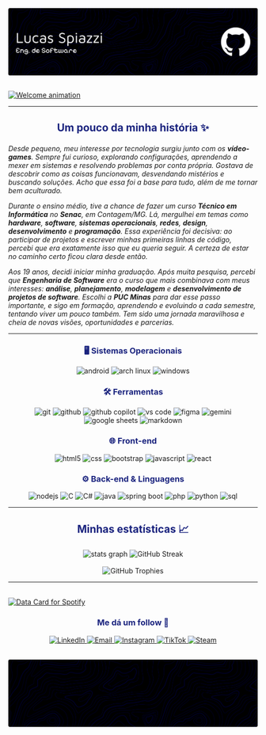 <div> <img align="center" alt="Header" src="img/banner.png"> </div>

<br>

<a href="https://git.io/typing-svg"><img src="https://readme-typing-svg.demolab.com?font=Console&size=21&pause=1000&color=FFFFFF&vCenter=true&width=800&lines=%3E+Ol%C3%A1%2C+bem-vindo+ao+meu+reposit%C3%B3rio+do++GitHub!!!;%3E+Meu+nome+%C3%A9+Lucas+Spiazzi;%3E+Sou+estudante+de+Engenharia+de+Software;%3E+Fique+%C3%A0+vontade+para+ler+um+pouco+mais+sobre+mim;%3E+Muito+obrigado+pela+visita+%3AP;%3E+_" alt="Welcome animation" /></a>

---

<h2 align="center"><p style="color:#1A237E">Um pouco da minha história ✨</p></h2>

_Desde pequeno, meu interesse por tecnologia surgiu junto com os **vídeo-games**. Sempre fui curioso, explorando configurações, aprendendo a mexer em sistemas e resolvendo problemas por conta própria. Gostava de descobrir como as coisas funcionavam, desvendando mistérios e buscando soluções. Acho que essa foi a base para tudo, além de me tornar bem aculturado._

_Durante o ensino médio, tive a chance de fazer um curso **Técnico em Informática** no **Senac**, em Contagem/MG. Lá, mergulhei em temas como **hardware**, **software**, **sistemas operacionais**, **redes**, **design**, **desenvolvimento** e **programação**. Essa experiência foi decisiva: ao participar de projetos e escrever minhas primeiras linhas de código, percebi que era exatamente isso que eu queria seguir. A certeza de estar no caminho certo ficou clara desde então._

_Aos 19 anos, decidi iniciar minha graduação. Após muita pesquisa, percebi que **Engenharia de Software** era o curso que mais combinava com meus interesses: **análise**, **planejamento**, **modelagem** e **desenvolvimento de projetos de software**. Escolhi a **PUC Minas** para dar esse passo importante, e sigo em formação, aprendendo e evoluindo a cada semestre, tentando viver um pouco também. Tem sido uma jornada maravilhosa e cheia de novas visões, oportunidades e parcerias._

---

<h3 align="center" style="color:#1A237E">🖥️ Sistemas Operacionais</h3>
<p align="center">
  <img src="https://img.shields.io/badge/Android-1A237E.svg?style=for-the-badge&logo=Android&logoColor=E3F2FD" height="25" alt="android"/>
  <img src="https://img.shields.io/badge/Arch%20Linux-1A237E.svg?style=for-the-badge&logo=Arch-Linux&logoColor=E3F2FD" height="25" alt="arch linux"/>
  <img src="https://img.shields.io/badge/Windows-1A237E.svg?style=for-the-badge&logo=Windows&logoColor=E3F2FD" height="25" alt="windows"/>
</p>

<h3 align="center" style="color:#1A237E">🛠️ Ferramentas</h3>
<p align="center">
  <img src="https://img.shields.io/badge/Git-1A237E.svg?style=for-the-badge&logo=Git&logoColor=E3F2FD" height="25" alt="git"/>
  <img src="https://img.shields.io/badge/GitHub-1A237E.svg?style=for-the-badge&logo=GitHub&logoColor=E3F2FD" height="25" alt="github"/>
  <img src="https://img.shields.io/badge/Copilot-1A237E.svg?style=for-the-badge&logo=githubcopilot&logoColor=E3F2FD" height="25" alt="github copilot"/>
  <img src="https://img.shields.io/badge/VS%20Code-1A237E.svg?style=for-the-badge&logo=Visual-Studio-Code&logoColor=E3F2FD" height="25" alt="vs code"/>
  <img src="https://img.shields.io/badge/Figma-1A237E.svg?style=for-the-badge&logo=Figma&logoColor=E3F2FD" height="25" alt="figma"/>
  <img src="https://img.shields.io/badge/Gemini-1A237E.svg?style=for-the-badge&logo=Google-Gemini&logoColor=E3F2FD" height="25" alt="gemini"/>
  <img src="https://img.shields.io/badge/Sheets-1A237E.svg?style=for-the-badge&logo=Google-Sheets&logoColor=E3F2FD" height="25" alt="google sheets"/>
  <img src="https://img.shields.io/badge/Markdown-1A237E.svg?style=for-the-badge&logo=Markdown&logoColor=E3F2FD" height="25" alt="markdown"/>
</p>

<h3 align="center" style="color:#1A237E">🌐 Front-end</h3>
<p align="center">
  <img src="https://img.shields.io/badge/HTML5-1A237E.svg?style=for-the-badge&logo=HTML5&logoColor=E3F2FD" height="25" alt="html5"/>
  <img src="https://img.shields.io/badge/CSS-1A237E.svg?style=for-the-badge&logo=CSS3&logoColor=E3F2FD" height="25" alt="css"/>
  <img src="https://img.shields.io/badge/Bootstrap-1A237E.svg?style=for-the-badge&logo=Bootstrap&logoColor=E3F2FD" height="25" alt="bootstrap"/>
  <img src="https://img.shields.io/badge/JavaScript-1A237E.svg?style=for-the-badge&logo=JavaScript&logoColor=E3F2FD" height="25" alt="javascript"/>
  <img src="https://img.shields.io/badge/React-1A237E.svg?style=for-the-badge&logo=React&logoColor=E3F2FD" height="25" alt="react"/>
</p>

<h3 align="center" style="color:#1A237E">⚙️ Back-end & Linguagens</h3>
<p align="center">
  <img src="https://img.shields.io/badge/Node.js-1A237E.svg?style=for-the-badge&logo=nodedotjs&logoColor=E3F2FD" height="25" alt="nodejs"/>
  <img src="https://img.shields.io/badge/C-1A237E.svg?style=for-the-badge&logo=C&logoColor=E3F2FD" height="25" alt="C"/>
  <img src="https://img.shields.io/badge/C%23-1A237E.svg?style=for-the-badge&logo=C-sharp&logoColor=E3F2FD" height="25" alt="C#"/>
  <img src="https://img.shields.io/badge/Java-1A237E.svg?style=for-the-badge&logo=Java&logoColor=E3F2FD" height="25" alt="java"/>
  <img src="https://img.shields.io/badge/Spring%20Boot-1A237E.svg?style=for-the-badge&logo=Spring-Boot&logoColor=E3F2FD" height="25" alt="spring boot"/>
  <img src="https://img.shields.io/badge/PHP-1A237E.svg?style=for-the-badge&logo=PHP&logoColor=E3F2FD" height="25" alt="php"/>
  <img src="https://img.shields.io/badge/Python-1A237E.svg?style=for-the-badge&logo=Python&logoColor=E3F2FD" height="25" alt="python"/>
  <img src="https://img.shields.io/badge/SQL-1A237E.svg?style=for-the-badge&logo=MySQL&logoColor=E3F2FD" height="25" alt="sql"/>
</p>

---

<h2 align="center" style="color:#1A237E"><p>Minhas estatísticas 📈</p></h2>


<div align="center">
  <img src="https://github-readme-stats.vercel.app/api?username=Catmaitachi&theme=react&show_icons=true&hide_border=true&count_private=true&bg_color=000A2E00" height="150" alt="stats graph" />
  <img src="https://github-readme-streak-stats.herokuapp.com/?user=Catmaitachi&theme=react&hide_border=true&background=000A2E00" height="150" alt="GitHub Streak" />
</div>

<br>

<div align="center">
  <img src="https://github-profile-trophy.vercel.app/?username=Catmaitachi&theme=algolia&row=1&column=6&no-bg=true&no-frame=true" height="150" alt="GitHub Trophies" />
</div>

---

<br>

<a href="https://data-card-for-spotify.herokuapp.com/card?user_id=ksfikml2v9h6y3uxhuhlctbqw">
  <img src="https://data-card-for-spotify.herokuapp.com/api/card?user_id=ksfikml2v9h6y3uxhuhlctbqw" alt="Data Card for Spotify">
</a>

<h3 align="center" style="color:#1A237E"><p>Me dá um follow 🥺</p></h3>

<p align="center">
  <a href="https://www.linkedin.com/in/lucasspiazzi/" target="_blank" rel="noopener noreferrer">
    <img src="https://img.shields.io/badge/LinkedIn-1A237E.svg?style=for-the-badge&logo=LinkedIn&logoColor=E3F2FD" height="32" alt="LinkedIn" />
  </a>
  <a href="mailto:lukasspiazzi@outlook.com" target="_blank" rel="noopener noreferrer">
    <img src="https://img.shields.io/badge/Email-1A237E.svg?style=for-the-badge&logo=Gmail&logoColor=E3F2FD" height="32" alt="Email" />
  </a>
  <a href="https://www.instagram.com/luu.spz" target="_blank" rel="noopener noreferrer">
    <img src="https://img.shields.io/badge/Instagram-1A237E.svg?style=for-the-badge&logo=Instagram&logoColor=E3F2FD" height="32" alt="Instagram" />
  </a>
  <a href="https://www.tiktok.com/@catmaitachi" target="_blank" rel="noopener noreferrer">
    <img src="https://img.shields.io/badge/TikTok-1A237E.svg?style=for-the-badge&logo=TikTok&logoColor=E3F2FD" height="32" alt="TikTok" />
  </a>
  <a href="https://steamcommunity.com/id/catmaitachi/" target="_blank" rel="noopener noreferrer">
    <img src="https://img.shields.io/badge/Steam-1A237E.svg?style=for-the-badge&logo=Steam&logoColor=E3F2FD" height="32" alt="Steam" />
  </a>
</p>

<br>

<div> <img align="center" alt="Header" src="img/footer.png"> </div>
